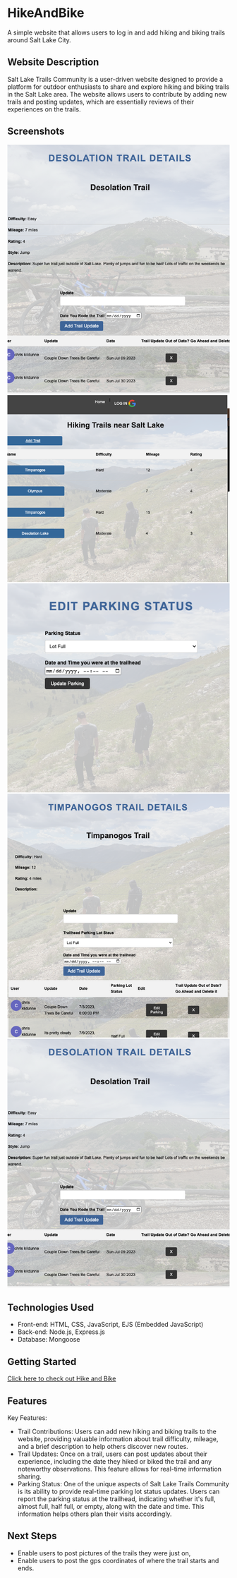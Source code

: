 # HikeAndBike

A simple website that allows users to log in and add hiking and biking trails around Salt Lake City. 

## Website Description
Salt Lake Trails Community is a user-driven website designed to provide a platform for outdoor enthusiasts to share and explore hiking and biking trails in the Salt Lake area. The website allows users to contribute by adding new trails and posting updates, which are essentially reviews of their experiences on the trails.

## Screenshots
![Homepage](<Screenshot 2023-07-27 at 11.51.09 AM.png>)
![Hiking Trails](<Screenshot 2023-07-27 at 11.50.28 AM.png>)
![Edit Parking Status](<Screenshot 2023-07-27 at 11.50.57 AM.png>)
![Hiking Trail Updates](<Screenshot 2023-07-27 at 11.50.45 AM.png>)
![Biking Trail Updates](<Screenshot 2023-07-27 at 11.51.09 AM.png>)

## Technologies Used
- Front-end: HTML, CSS, JavaScript, EJS (Embedded JavaScript)
- Back-end: Node.js, Express.js
- Database: Mongoose
## Getting Started 
[Click here to check out Hike and Bike]()

## Features
Key Features:
  - Trail Contributions: Users can add new hiking and biking trails to the website, providing valuable information about trail difficulty, mileage, and a brief description to help others discover new routes.
  - Trail Updates: Once on a trail, users can post updates about their experience, including the date they hiked or biked the trail and any noteworthy observations. This feature allows for real-time information sharing.
  - Parking Status: One of the unique aspects of Salt Lake Trails Community is its ability to provide real-time parking lot status updates. Users can report the parking status at the trailhead, indicating whether it's full, almost full, half full, or empty, along with the date and time. This information helps others plan their visits accordingly.


## Next Steps
- Enable users to post pictures of the trails they were just on,
- Enable users to post the gps coordinates of where the trail starts and ends.